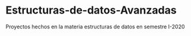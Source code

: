 # Estructuras-de-datos-Avanzadas
Proyectos hechos en la materia estructuras de datos en semestre I-2020
